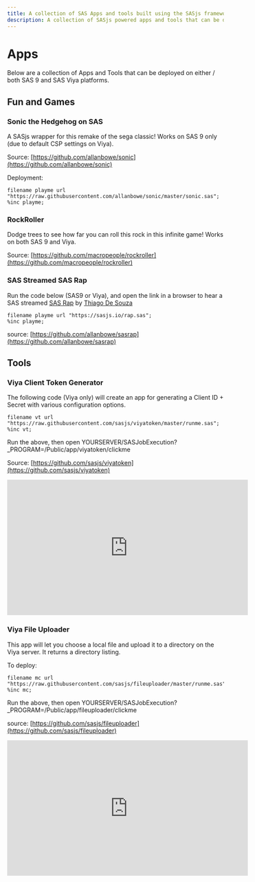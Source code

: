 ```yaml
---
title: A collection of SAS Apps and tools built using the SASjs framework
description: A collection of SASjs powered apps and tools that can be deployed on either / both SAS 9 and SAS Viya platforms
---
```


Apps
====================

Below are a collection of Apps and Tools that can be deployed on either / both SAS 9 and SAS Viya platforms.

## Fun and Games

### Sonic the Hedgehog on SAS
A SASjs wrapper for this remake of the sega classic!  Works on SAS 9 only (due to default CSP settings on Viya).

Source: [https://github.com/allanbowe/sonic](https://github.com/allanbowe/sonic)

Deployment:

```sas
filename playme url "https://raw.githubusercontent.com/allanbowe/sonic/master/sonic.sas";
%inc playme;
```

### RockRoller
Dodge trees to see how far you can roll this rock in this infinite game!  Works on both SAS 9 and Viya.

Source: [https://github.com/macropeople/rockroller](https://github.com/macropeople/rockroller)



### SAS Streamed SAS Rap
Run the code below (SAS9 or Viya), and open the link in a browser to hear a SAS streamed [SAS Rap](https://www.youtube.com/watch?v=FtTAoYV9HS8&feature=youtu.be) by [Thiago De Souza](https://www.linkedin.com/in/thiago-de-souza/)

```SAS
filename playme url "https://sasjs.io/rap.sas";
%inc playme;
```

source: [https://github.com/allanbowe/sasrap](https://github.com/allanbowe/sasrap)


## Tools

### Viya Client Token Generator

The following code (Viya only) will create an app for generating a Client ID + Secret with various configuration options.

```sas
filename vt url  "https://raw.githubusercontent.com/sasjs/viyatoken/master/runme.sas";
%inc vt;
```

Run the above, then open YOURSERVER/SASJobExecution?_PROGRAM=/Public/app/viyatoken/clickme

Source: [https://github.com/sasjs/viyatoken](https://github.com/sasjs/viyatoken)

<iframe width="560" height="315" src="https://www.youtube.com/embed/L_ZtRSjTs_I" frameborder="0" allow="accelerometer; autoplay; encrypted-media; gyroscope; picture-in-picture" allowfullscreen></iframe>

### Viya File Uploader

This app will let you choose a local file and upload it to a directory on the Viya server.  It returns a directory listing.

To deploy:

```
filename mc url "https://raw.githubusercontent.com/sasjs/fileuploader/master/runme.sas";
%inc mc;
```

Run the above, then open YOURSERVER/SASJobExecution?_PROGRAM=/Public/app/fileuploader/clickme

source: [https://github.com/sasjs/fileuploader](https://github.com/sasjs/fileuploader)

<iframe width="560" height="315" src="https://www.youtube.com/embed/https://youtu.be/ERLWmf4vXtk" frameborder="0" allow="accelerometer; autoplay; encrypted-media; gyroscope; picture-in-picture" allowfullscreen></iframe>
